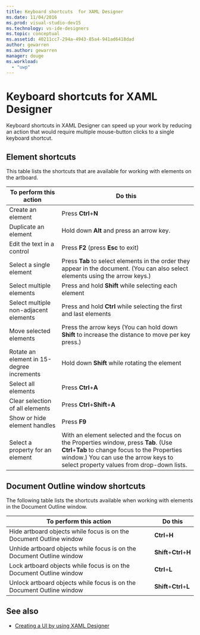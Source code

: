 ```yaml
---
title: Keyboard shortcuts  for XAML Designer
ms.date: 11/04/2016
ms.prod: visual-studio-dev15
ms.technology: vs-ide-designers
ms.topic: conceptual
ms.assetid: 40211cc7-294a-4943-85a4-941ad6418dad
author: gewarren
ms.author: gewarren
manager: douge
ms.workload:
  - "uwp"
---
```

# Keyboard shortcuts for XAML Designer

Keyboard shortcuts in XAML Designer can speed up your work by reducing an action that would require multiple mouse-button clicks to a single keyboard shortcut.

## Element shortcuts

This table lists the shortcuts that are available for working with elements on the artboard.

|**To perform this action**|**Do this**|
| - |-----------------|
|Create an element|Press **Ctrl**+**N**|
|Duplicate an element|Hold down **Alt** and press an arrow key.|
|Edit the text in a control|Press **F2** (press **Esc** to exit)|
|Select a single element|Press **Tab** to select elements in the order they appear in the document. (You can also select elements using the arrow keys.)|
|Select multiple elements|Press and hold **Shift** while selecting each element|
|Select multiple non-adjacent elements|Press and hold **Ctrl** while selecting the first and last elements|
|Move selected elements|Press the arrow keys (You can hold down **Shift** to increase the distance to move per key press.)|
|Rotate an element in 15-degree increments|Hold down **Shift** while rotating the element|
|Select all elements|Press **Ctrl**+**A**|
|Clear selection of all elements|Press **Ctrl**+**Shift**+**A**|
|Show or hide element handles|Press **F9**|
|Select a property for an element|With an element selected and the focus on the Properties window, press **Tab**. (Use **Ctrl**+**Tab** to change focus to the Properties window.) You can use the arrow keys to select property values from drop-down lists.|

## Document Outline window shortcuts

The following table lists the shortcuts available when working with elements in the Document Outline window.

|**To perform this action**|**Do this**|
| - |-----------------|
|Hide artboard objects while focus is on the Document Outline window|**Ctrl**+**H**|
|Unhide artboard objects while focus is on the Document Outline window|**Shift**+**Ctrl**+**H**|
|Lock artboard objects while focus is on the Document Outline window|**Ctrl**+**L**|
|Unlock artboard objects while focus is on the Document Outline window|**Shift**+**Ctrl**+**L**|

## See also

- [Creating a UI by using XAML Designer](../designers/creating-a-ui-by-using-xaml-designer-in-visual-studio.md)